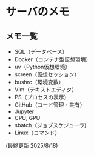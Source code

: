 # サーバのメモ

## メモ一覧
- SQL（データベース）
- Docker（コンテナ型仮想環境）
- uv（Python仮想環境）
- screen（仮想セッション）
- bushrc（環境変数）
- Vim（テキストエディタ）
- PS（プロセスの表示）
- GitHub（コード管理・共有）
- Jupyter
- CPU, GPU
- sbatch（ジョブスケジューラ)
- Linux（コマンド）

(最終更新 2025/8/18)
